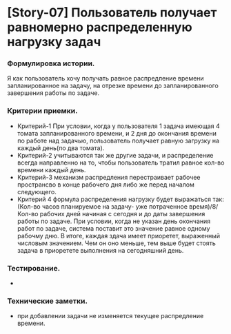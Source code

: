 # [Story-07] Пользователь получает равномерно распределенную нагрузку задач
### Формулировка истории.
Я как пользователь хочу получать равное распредление времени запланированное на задачу, на отрезке времени до запланированного завершения работы по задаче.

### Критерии приемки.
- Критерий-1 При условии, когда у пользователя 1 задача имеющая 4 томата запланированного времени, и 2 дня до окончания времени по работе над задачью, пользователь получает равную загрузку на каждый день(по два томата).
- Критерий-2 учитываются так же другие задачи, и распределение всегда направленно на то, чтобы пользователь тратил равное кол-во времени каждый день.
- Критерий-3 механизм распредления перестраивает рабочее пространсво в конце рабочего дня либо же перед началом следующего.
- Критерий 4 формула распределения нагрузку будет выражаться так: (Кол-во часов планируемое на задачу- уже потраченное время)/8/Кол-во рабочих дней начиная с сегодня и до даты завершения работы по задаче. При условии, когда не указан день окончания работ по задаче, система поставит это значение равное одному рабочму дню. В итоге, каждая здача имеет приоретет, выраженный числовым значением. Чем он оно меньше, тем выше будет стоять задача в приоретете выполнения на сегодняшний день.
### Тестирование.
-

### Технические заметки.
- при добавлении задачи не изменяется текущее распредление времени.
